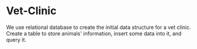 # Vet-Clinic
We use relational database to create the initial data structure for a vet clinic. Create a table to store animals' information, insert some data into it, and query it.

